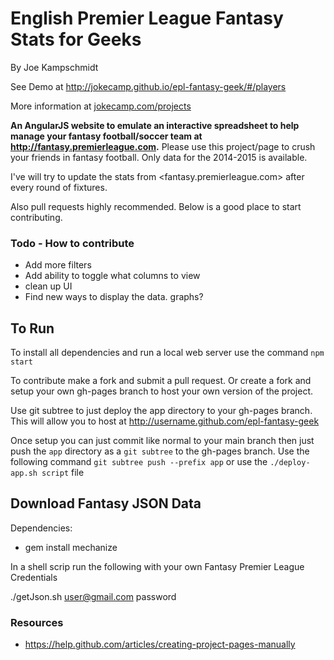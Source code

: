# English Premier League Fantasy Stats for Geeks

By Joe Kampschmidt

See Demo at <http://jokecamp.github.io/epl-fantasy-geek/#/players>

More information at [jokecamp.com/projects](http://www.jokecamp.com/projects)

**An AngularJS website to emulate an interactive spreadsheet to help manage your fantasy football/soccer team at <http://fantasy.premierleague.com>.** Please use this project/page to crush your friends in fantasy football. Only data for the 2014-2015 is available.

I've will try to update the stats from <fantasy.premierleague.com> after every round of fixtures.

Also pull requests highly recommended. Below is a good place to start contributing.

### Todo - How to contribute

 - Add more filters
 - Add ability to toggle what columns to view
 - clean up UI
 - Find new ways to display the data. graphs?

## To Run

To install all dependencies and run a local web server use the command `npm start`

To contribute make a fork and submit a pull request. Or create a fork and setup your own gh-pages branch to host your own version of the project.

Use git subtree to just deploy the app directory to your gh-pages branch. This will allow you to host at http://username.github.com/epl-fantasy-geek

Once setup you can just commit like normal to your main branch then just push the `app` directory as a `git subtree` to the gh-pages branch. Use the following command `git subtree push --prefix app` or use the `./deploy-app.sh script` file

## Download Fantasy JSON Data

Dependencies:
- gem install mechanize

In a shell scrip run the following with your own Fantasy Premier League Credentials

  ./getJson.sh user@gmail.com password

### Resources

- <https://help.github.com/articles/creating-project-pages-manually>
